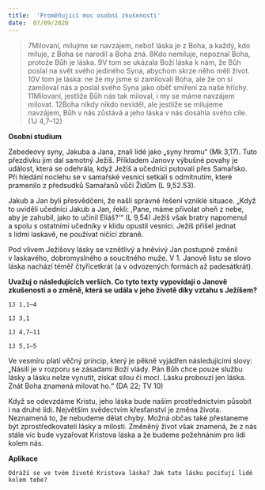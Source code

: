 ```yaml
---
title:  'Proměňující moc osobní zkušenosti'
date:  07/09/2020
---
```


> <p></p>
> 7Milovaní, milujme se navzájem, neboť láska je z Boha, a každý, kdo miluje, z Boha se narodil a Boha zná. 8Kdo nemiluje, nepoznal Boha, protože Bůh je láska. 9V tom se ukázala Boží láska k nám, že Bůh poslal na svět svého jediného Syna, abychom skrze něho měli život. 10V tom je láska: ne že my jsme si zamilovali Boha, ale že on si zamiloval nás a poslal svého Syna jako oběť smíření za naše hříchy. 11Milovaní, jestliže Bůh nás tak miloval, i my se máme navzájem milovat. 12Boha nikdy nikdo neviděl, ale jestliže se milujeme navzájem, Bůh v nás zůstává a jeho láska v nás dosáhla svého cíle. (1J 4,7–12)

**Osobní studium**

Zebedeovy syny, Jakuba a Jana, znali lidé jako „syny hromu“ (Mk 3,17). Tuto přezdívku jim dal samotný Ježíš. Příkladem Janovy výbušné povahy je událost, která se odehrála, když Ježíš a učedníci putovali přes Samařsko. Při hledání noclehu se v samařské vesnici setkali s odmítnutím, které pramenilo z předsudků Samařanů vůči Židům (L 9,52.53).

Jakub a Jan byli přesvědčeni, že našli správné řešení vzniklé situace. „Když to uviděli učedníci Jakub a Jan, řekli: ,Pane, máme přivolat oheň z nebe, aby je zahubil, jako to učinil Eliáš?‘“ (L 9,54) Ježíš však bratry napomenul a spolu s ostatními učedníky v klidu opustil vesnici. Ježíš přišel jednat s lidmi laskavě, ne používat ničící zbraně.

Pod vlivem Ježíšovy lásky se vznětlivý a hněvivý Jan postupně změnil v laskavého, dobromyslného a soucitného muže. V 1. Janově listu se slovo láska nachází téměř čtyřicetkrát (a v odvozených formách až padesátkrát).

**Uvažuj o následujících verších. Co tyto tex­ty vypovídají o Janově zkušenosti a o změ­ně, která se udála v jeho životě díky vztahu s Ježíšem?**

`1J 1,1–4`

`1J 3,1`

`1J 4,7–11`

`1J 5,1–5`

Ve vesmíru platí věčný princip, který je pěkně vyjádřen následujícími slovy: „Násilí je v rozporu se zásadami Boží vlády. Pán Bůh chce pouze službu lásky a lásku nelze vynutit, získat silou či mocí. Lásku probouzí jen láska. Znát Boha znamená milovat ho.“ (DA 22; TV 10)

Když se odevzdáme Kristu, jeho láska bude naším prostřednictvím působit i na druhé lidi. Největším svědectvím křesťanství je změna života. Neznamená to, že nebudeme dělat chyby. Možná občas také přestaneme být zprostředkovateli lásky a milosti. Změněný život však znamená, že z nás stále víc bude vyzařovat Kristova láska a že budeme požehnáním pro lidi kolem nás.

**Aplikace**

`Odráží se ve tvém životě Kristova láska? Jak tuto lásku pociťují lidé kolem tebe?`